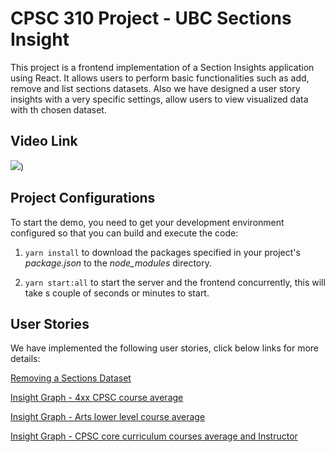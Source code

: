 # CPSC 310 Project - UBC Sections Insight

This project is a frontend implementation of a Section Insights application using React. It allows users to perform basic functionalities such as add, remove and list sections datasets. Also we have designed a user story insights with a very specific settings, allow users to view visualized data with th chosen dataset.

## Video Link

[![](https://markdown-videos-api.jorgenkh.no/youtube/6mPwTe0iQeU)](https://www.youtube.com/watch?v=6mPwTe0iQeU))

## Project Configurations

To start the demo, you need to get your development environment configured so that you can build and execute the code:

1. `yarn install` to download the packages specified in your project's *package.json* to the *node_modules* directory.

2. `yarn start:all` to start the server and the frontend concurrently, this will take s couple of seconds or minutes to start. 


## User Stories

We have implemented the following user stories, click below links for more details:

[Removing a Sections Dataset](https://drive.google.com/file/d/1bfqpMWns96iAEoCbfswjIRJuaHqgWDVX/view?usp=sharing)

[Insight Graph - 4xx CPSC course average](https://drive.google.com/file/d/1_g3A4Zn4ZYQP2I-7PgvzjnPf1ccY0PPn/view?usp=sharing)

[Insight Graph - Arts lower level course average](https://drive.google.com/file/d/1DlyftoWRr0TzokSOlGO_9PBSNJR63ymq/view?usp=sharing)

[Insight Graph - CPSC core curriculum courses average and Instructor](https://drive.google.com/file/d/1uejfr4P8ZPyYWbFH-69mWuUr_bZuzPU_/view?usp=sharing)

